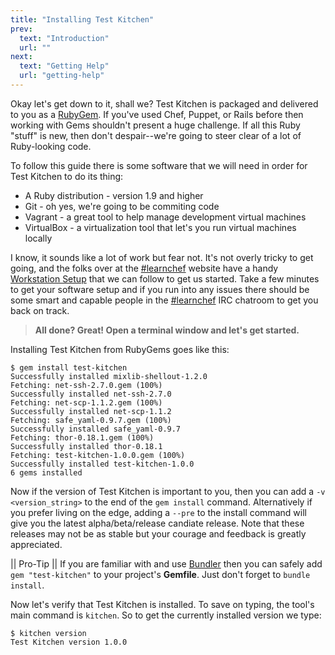 ```yaml
---
title: "Installing Test Kitchen"
prev:
  text: "Introduction"
  url: ""
next:
  text: "Getting Help"
  url: "getting-help"
---
```


Okay let's get down to it, shall we? Test Kitchen is packaged and delivered to you as a [RubyGem](http://guides.rubygems.org/what-is-a-gem/). If you've used Chef, Puppet, or Rails before then working with Gems shouldn't present a huge challenge. If all this Ruby "stuff" is new, then don't despair--we're going to steer clear of a lot of Ruby-looking code.

To follow this guide there is some software that we will need in order for Test Kitchen to do its thing:

* A Ruby distribution - version 1.9 and higher
* Git - oh yes, we're going to be commiting code
* Vagrant - a great tool to help manage development virtual machines
* VirtualBox - a virtualization tool that let's you run virtual machines locally

I know, it sounds like a lot of work but fear not. It's not overly tricky to get going, and the folks over at the [#learnchef](https://learnchef.opscode.com/) website have a handy [Workstation Setup](https://learn.chef.io/local-development/) that we can follow to get us started. Take a few minutes to get your software setup and if you run into any issues there should be some smart and capable people in the [#learnchef](http://webchat.freenode.net/?channel=learnchef) IRC chatroom to get you back on track.


> **All done? Great! Open a terminal window and let's get started.**

Installing Test Kitchen from RubyGems goes like this:

~~~
$ gem install test-kitchen
Successfully installed mixlib-shellout-1.2.0
Fetching: net-ssh-2.7.0.gem (100%)
Successfully installed net-ssh-2.7.0
Fetching: net-scp-1.1.2.gem (100%)
Successfully installed net-scp-1.1.2
Fetching: safe_yaml-0.9.7.gem (100%)
Successfully installed safe_yaml-0.9.7
Fetching: thor-0.18.1.gem (100%)
Successfully installed thor-0.18.1
Fetching: test-kitchen-1.0.0.gem (100%)
Successfully installed test-kitchen-1.0.0
6 gems installed
~~~

Now if the version of Test Kitchen is important to you, then you can add a `-v <version_string>` to the end of the `gem install` command. Alternatively if you prefer living on the edge, adding a `--pre` to the install command will give you the latest alpha/beta/release candiate release. Note that these releases may not be as stable but your courage and feedback is greatly appreciated.

|| Pro-Tip
|| If you are familiar with and use [Bundler](http://bundler.io) then you can safely add `gem "test-kitchen"` to your project's **Gemfile**. Just don't forget to `bundle install`.

Now let's verify that Test Kitchen is installed. To save on typing, the tool's main command is `kitchen`. So to get the currently installed version we type:

~~~
$ kitchen version
Test Kitchen version 1.0.0
~~~
